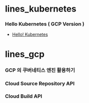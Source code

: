 # lines_kubernetes

### Hello Kubernetes ( GCP Version )

- [Hello! Kubernetes](https://github.com/keepinmindsh/lines_kubernetes/tree/main/001_HelloKubernetes)

# lines_gcp 

### GCP 의 쿠버네티스 엔진 활용하기 

### Cloud Source Repository API 

### Cloud Build API 